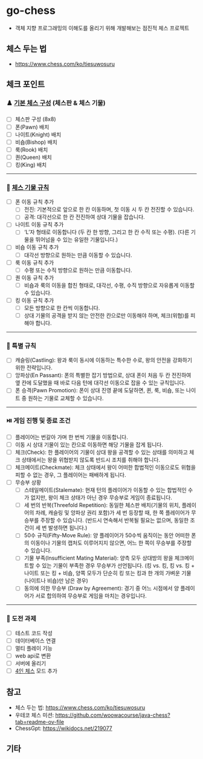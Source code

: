 # go-chess
- 객체 지향 프로그래밍의 이해도를 올리기 위해 개발해보는 점진적 체스 프로젝트

## 체스 두는 법
- https://www.chess.com/ko/tiesuwosuru

## 체크 포인트
### ♟️ [기본 체스 구성](https://www.chess.com/ko/terms/chess-pieces-ko) (체스판 & 체스 기물)
- [ ] 체스판 구성 (8x8)
- [ ] 폰(Pawn) 배치
- [ ] 나이트(Knight) 배치
- [ ] 비숍(Bishop) 배치
- [ ] 룩(Rook) 배치
- [ ] 퀀(Queen) 배치
- [ ] 킹(King) 배치
---
### 🧩 [체스 기물 규칙](https://www.chess.com/ko/terms/chess-pieces-ko)
- [ ] 폰 이동 규칙 추가
  - [ ] 전진: 기본적으로 앞으로 한 칸 이동하며, 첫 이동 시 두 칸 전진할 수 있습니다.
  - [ ] 공격: 대각선으로 한 칸 전진하여 상대 기물을 잡습니다.
- [ ] 나이트 이동 규칙 추가
  - [ ] ‘L’자 형태로 이동합니다 (두 칸 한 방향, 그리고 한 칸 수직 또는 수평). (다른 기물을 뛰어넘을 수 있는 유일한 기물입니다.)
- [ ] 비숍 이동 규칙 추가
  - [ ] 대각선 방향으로 원하는 만큼 이동할 수 있습니다.
- [ ] 룩 이동 규칙 추가
  - [ ] 수평 또는 수직 방향으로 원하는 만큼 이동합니다.
- [ ] 퀀 이동 규칙 추가
  - [ ] 비숍과 룩의 이동을 합친 형태로, 대각선, 수평, 수직 방향으로 자유롭게 이동할 수 있습니다.
- [ ] 킹 이동 규칙 추가
  - [ ] 모든 방향으로 한 칸씩 이동합니다.
  - [ ] 상대 기물의 공격을 받지 않는 안전한 칸으로만 이동해야 하며, 체크(위협)를 피해야 합니다.
---
### 🤡 특별 규칙
- [ ] 캐슬링(Castling): 왕과 룩이 동시에 이동하는 특수한 수로, 왕의 안전을 강화하기 위한 전략입니다.
- [ ] 앙파상(En Passant): 폰의 특별한 잡기 방법으로, 상대 폰이 처음 두 칸 전진하여 옆 칸에 도달했을 때 바로 다음 턴에 대각선 이동으로 잡을 수 있는 규칙입니다.
- [ ] 폰 승격(Pawn Promotion): 폰이 상대 진영 끝에 도달하면, 퀸, 룩, 비숍, 또는 나이트 중 원하는 기물로 교체할 수 있습니다.
---
### ⏯️ 게임 진행 및 종료 조건
- [ ] 플레이어는 번갈아 가며 한 번씩 기물을 이동합니다.
- [ ] 이동 시 상대 기물이 있는 칸으로 이동하면 해당 기물을 잡게 됩니다.
- [ ] 체크(Check): 한 플레이어의 기물이 상대 왕을 공격할 수 있는 상태를 의미하고 체크 상태에서는 왕을 위협받지 않도록 반드시 조치를 취해야 합니다.
- [ ] 체크메이트(Checkmate): 체크 상태에서 왕이 어떠한 합법적인 이동으로도 위협을 피할 수 없는 경우, 그 플레이어는 패배하게 됩니다.
- [ ] 무승부 상황
  - [ ] 스테일메이트(Stalemate): 현재 턴의 플레이어가 이동할 수 있는 합법적인 수가 없지만, 왕이 체크 상태가 아닌 경우 무승부로 게임이 종료됩니다.
  - [ ] 세 번의 반복(Threefold Repetition): 동일한 체스판 배치(기물의 위치, 플레이어의 차례, 캐슬링 및 앙파상 권리 포함)가 세 번 등장할 때, 한 쪽 플레이어가 무승부를 주장할 수 있습니다. (반드시 연속해서 반복될 필요는 없으며, 동일한 조건이 세 번 발생하면 됩니다.)
  - [ ] 50수 규칙(Fifty-Move Rule): 양 플레이어가 50수씩 움직이는 동안 어떠한 폰의 이동이나 기물의 캡처도 이루어지지 않으면, 어느 한 쪽이 무승부를 주장할 수 있습니다.
  - [ ] 기물 부족(Insufficient Mating Material): 양측 모두 상대방의 왕을 체크메이트할 수 있는 기물이 부족한 경우 무승부가 선언됩니다. (킹 vs. 킹, 킹 vs. 킹 + 나이트 또는 킹 + 비숍, 양쪽 모두가 단순히 킹 또는 킹과 한 개의 가벼운 기물(나이트나 비숍)만 남은 경우)
  - [ ] 동의에 의한 무승부 (Draw by Agreement): 경기 중 어느 시점에서 양 플레이어가 서로 합의하여 무승부로 게임을 마치는 경우입니다.
---
### 🧗‍ 도전 과제
- [ ] 테스트 코드 작성
- [ ] 데이터베이스 연결
- [ ] 멀티 플레이 기능
- [ ] web api로 변환
- [ ] 서버에 올리기
- [ ] [4인 체스](https://www.chess.com/ko/terms/4-player-chess-ko#what-is-4-player-chess) 모드 추가

## 참고
- 체스 두는 법: https://www.chess.com/ko/tiesuwosuru
- 우테코 체스 미션: https://github.com/woowacourse/java-chess?tab=readme-ov-file
- ChessGpt: https://wikidocs.net/219077

## 기타

